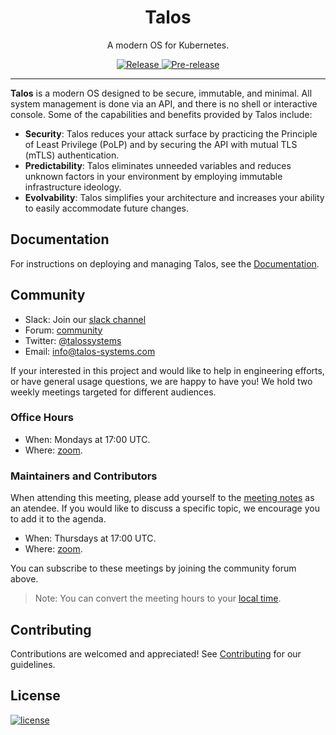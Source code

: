 <p align="center">
  <h1 align="center">Talos</h1>
  <p align="center">A modern OS for Kubernetes.</p>
  <p align="center">
    <a href="https://github.com/talos-systems/talos/releases/latest">
      <img alt="Release" src="https://img.shields.io/github/release/talos-systems/talos.svg?logo=github&logoColor=white&style=flat-square">
    </a>
    <a href="https://github.com/talos-systems/talos/releases/latest">
      <img alt="Pre-release" src="https://img.shields.io/github/release-pre/talos-systems/talos.svg?label=pre-release&logo=GitHub&logoColor=white&style=flat-square">
    </a>
  </p>
</p>

---

**Talos** is a modern OS designed to be secure, immutable, and minimal. All system management is done via an API, and there is no shell or interactive console. Some of the capabilities and benefits provided by Talos include:

- **Security**: Talos reduces your attack surface by practicing the Principle of Least Privilege (PoLP) and by securing the API with mutual TLS (mTLS) authentication.
- **Predictability**: Talos eliminates unneeded variables and reduces unknown factors in your environment by employing immutable infrastructure ideology.
- **Evolvability**: Talos simplifies your architecture and increases your ability to easily accommodate future changes.

## Documentation

For instructions on deploying and managing Talos, see the [Documentation](https://www.talos-systems.com/docs/talos).

## Community

- Slack: Join our [slack channel](https://slack.dev.talos-systems.io)
- Forum: [community](https://groups.google.com/a/talos-systems.com/forum/#!forum/community)
- Twitter: [@talossystems](https://twitter.com/talossystems)
- Email: [info@talos-systems.com](mailto:info@talos-systems.com)

If your interested in this project and would like to help in engineering efforts, or have general usage questions, we are happy to have you!
We hold two weekly meetings targeted for different audiences.

### Office Hours

- When: Mondays at 17:00 UTC.
- Where: [zoom](https://zoom.us/j/3595189922).

### Maintainers and Contributors

When attending this meeting, please add yourself to the [meeting notes](https://docs.google.com/document/d/1xBhfYg2TK8gtXtaMe3ojXeDS1qRN6MJ-Wo7IjNJSCwQ/edit#) as an atendee. If you would like to discuss a specific topic, we encourage you to add it to the agenda.

- When: Thursdays at 17:00 UTC.
- Where: [zoom](https://zoom.us/j/3595189922).

You can subscribe to these meetings by joining the community forum above.

> Note: You can convert the meeting hours to your [local time](https://everytimezone.com/s/6bb1045a).

## Contributing

Contributions are welcomed and appreciated! See [Contributing](CONTRIBUTING.md) for our guidelines.

## License

[![license](https://img.shields.io/github/license/talos-systems/talos.svg?style=flat-square)](https://github.com/talos-systems/talos/blob/master/LICENSE)
